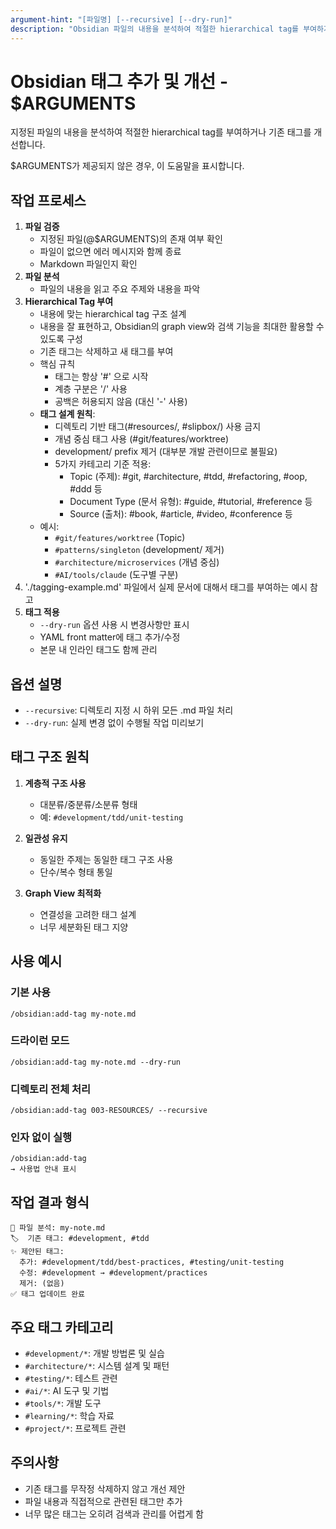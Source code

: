 ```yaml
---
argument-hint: "[파일명] [--recursive] [--dry-run]"
description: "Obsidian 파일의 내용을 분석하여 적절한 hierarchical tag를 부여하거나 개선"
---
```


# Obsidian 태그 추가 및 개선 - $ARGUMENTS

지정된 파일의 내용을 분석하여 적절한 hierarchical tag를 부여하거나 기존 태그를 개선합니다.

$ARGUMENTS가 제공되지 않은 경우, 이 도움말을 표시합니다.

## 작업 프로세스

1. **파일 검증**
   - 지정된 파일(@$ARGUMENTS)의 존재 여부 확인
   - 파일이 없으면 에러 메시지와 함께 종료
   - Markdown 파일인지 확인
1. **파일 분석**
   - 파일의 내용을 읽고 주요 주제와 내용을 파악
1. **Hierarchical Tag 부여**
   - 내용에 맞는 hierarchical tag 구조 설계
   - 내용을 잘 표현하고, Obsidian의 graph view와 검색 기능을 최대한 활용할 수 있도록 구성
   - 기존 태그는 삭제하고 새 태그를 부여
   - 핵심 규칙
     - 태그는 항상 '#' 으로 시작
     * 계층 구분은 '/' 사용
     * 공백은 허용되지 않음 (대신 '-' 사용)
   - **태그 설계 원칙**:
     - 디렉토리 기반 태그(#resources/, #slipbox/) 사용 금지
     - 개념 중심 태그 사용 (#git/features/worktree)
     - development/ prefix 제거 (대부분 개발 관련이므로 불필요)
     - 5가지 카테고리 기준 적용:
       - Topic (주제): #git, #architecture, #tdd, #refactoring, #oop, #ddd 등
       - Document Type (문서 유형): #guide, #tutorial, #reference 등
       - Source (출처): #book, #article, #video, #conference 등
   - 예시:
     - `#git/features/worktree` (Topic)
     - `#patterns/singleton` (development/ 제거)
     - `#architecture/microservices` (개념 중심)
     - `#AI/tools/claude` (도구별 구분)
1. './tagging-example.md' 파일에서 실제 문서에 대해서 태그를 부여하는 예시 참고
1. **태그 적용**
   - `--dry-run` 옵션 사용 시 변경사항만 표시
   - YAML front matter에 태그 추가/수정
   - 본문 내 인라인 태그도 함께 관리

## 옵션 설명

- `--recursive`: 디렉토리 지정 시 하위 모든 .md 파일 처리
- `--dry-run`: 실제 변경 없이 수행될 작업 미리보기

## 태그 구조 원칙

1. **계층적 구조 사용**

   - 대분류/중분류/소분류 형태
   - 예: `#development/tdd/unit-testing`

2. **일관성 유지**

   - 동일한 주제는 동일한 태그 구조 사용
   - 단수/복수 형태 통일

3. **Graph View 최적화**
   - 연결성을 고려한 태그 설계
   - 너무 세분화된 태그 지양

## 사용 예시

### 기본 사용

```
/obsidian:add-tag my-note.md
```

### 드라이런 모드

```
/obsidian:add-tag my-note.md --dry-run
```

### 디렉토리 전체 처리

```
/obsidian:add-tag 003-RESOURCES/ --recursive
```

### 인자 없이 실행

```
/obsidian:add-tag
→ 사용법 안내 표시
```

## 작업 결과 형식

```
📄 파일 분석: my-note.md
🏷️  기존 태그: #development, #tdd
✨ 제안된 태그:
  추가: #development/tdd/best-practices, #testing/unit-testing
  수정: #development → #development/practices
  제거: (없음)
✅ 태그 업데이트 완료
```

## 주요 태그 카테고리

- `#development/*`: 개발 방법론 및 실습
- `#architecture/*`: 시스템 설계 및 패턴
- `#testing/*`: 테스트 관련
- `#ai/*`: AI 도구 및 기법
- `#tools/*`: 개발 도구
- `#learning/*`: 학습 자료
- `#project/*`: 프로젝트 관련

## 주의사항

- 기존 태그를 무작정 삭제하지 않고 개선 제안
- 파일 내용과 직접적으로 관련된 태그만 추가
- 너무 많은 태그는 오히려 검색과 관리를 어렵게 함
